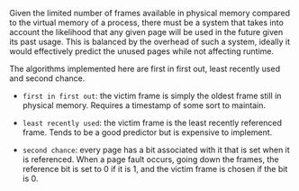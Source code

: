 Given the limited number of frames available in physical 
memory compared to the virtual memory of a process,
there must be a system that takes into account the
likelihood that any given page will be used in the future
given its past usage. This is balanced by the overhead of
such a system, ideally it would effectively predict the
unused pages while not affecting runtime.

The algorithms implemented here are first in first out,
least recently used and second chance.

* ```first in first out```: the victim frame is simply the
oldest frame still in physical memory. Requires a timestamp
of some sort to maintain.

* ```least recently used```: the victim frame is the least 
recently referenced frame. Tends to be a good predictor but
is expensive to implement.

* ```second chance```: every page has a bit associated with
it that is set when it is referenced. When a page fault occurs,
going down the frames, the reference bit is set to 0 if it is 1,
and the victim frame is chosen if the bit is 0. 
